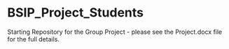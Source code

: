 # BSIP_Project_Students

Starting Repository for the Group Project - please see the Project.docx file for the full details. 

